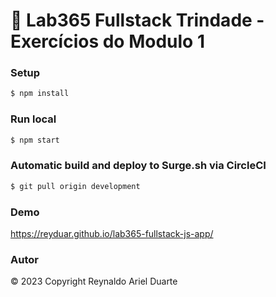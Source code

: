 # 🚀 Lab365 Fullstack Trindade - Exercícios do Modulo 1

### Setup

```bash
$ npm install
```

### Run local

```bash
$ npm start
```

### Automatic build and deploy to Surge.sh via CircleCI

```bash
$ git pull origin development
```

### Demo

https://reyduar.github.io/lab365-fullstack-js-app/

### Autor

© 2023 Copyright Reynaldo Ariel Duarte
